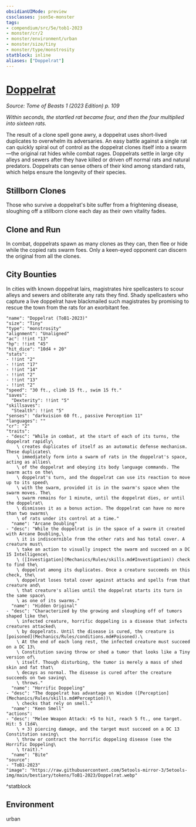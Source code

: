 ```yaml
---
obsidianUIMode: preview
cssclasses: json5e-monster
tags:
- compendium/src/5e/tob1-2023
- monster/cr/2
- monster/environment/urban
- monster/size/tiny
- monster/type/monstrosity
statblock: inline
aliases: ["Doppelrat"]
---
```

# [Doppelrat](Mechanics\bestiary\monstrosity/doppelrat-tob1-2023.md)
*Source: Tome of Beasts 1 (2023 Edition) p. 109*  

*Within seconds, the startled rat became four, and then the four multiplied into sixteen rats.*

The result of a clone spell gone awry, a doppelrat uses short-lived duplicates to overwhelm its adversaries. An easy battle against a single rat can quickly spiral out of control as the doppelrat clones itself into a swarm—the original rat hides while combat rages. Doppelrats settle in large city alleys and sewers after they have killed or driven off normal rats and natural predators. Doppelrats can sense others of their kind among standard rats, which helps ensure the longevity of their species.

## Stillborn Clones

Those who survive a doppelrat's bite suffer from a frightening disease, sloughing off a stillborn clone each day as their own vitality fades.

## Clone and Run

In combat, doppelrats spawn as many clones as they can, then flee or hide while the copied rats swarm foes. Only a keen-eyed opponent can discern the original from all the clones.

## City Bounties

In cities with known doppelrat lairs, magistrates hire spellcasters to scour alleys and sewers and obliterate any rats they find. Shady spellcasters who capture a live doppelrat have blackmailed such magistrates by promising to rescue the town from the rats for an exorbitant fee.

```statblock
"name": "Doppelrat (ToB1-2023)"
"size": "Tiny"
"type": "monstrosity"
"alignment": "Unaligned"
"ac": !!int "13"
"hp": !!int "45"
"hit_dice": "10d4 + 20"
"stats":
- !!int "2"
- !!int "17"
- !!int "14"
- !!int "2"
- !!int "13"
- !!int "2"
"speed": "30 ft., climb 15 ft., swim 15 ft."
"saves":
  "Dexterity": !!int "5"
"skillsaves":
  "Stealth": !!int "5"
"senses": "darkvision 60 ft., passive Perception 11"
"languages": ""
"cr": "2"
"traits":
- "desc": "While in combat, at the start of each of its turns, the doppelrat rapidly\
    \ creates duplicates of itself as an automatic defense mechanism. These duplicates\
    \ immediately form into a swarm of rats in the doppelrat's space, acting as allies\
    \ of the doppelrat and obeying its body language commands. The swarm acts on the\
    \ doppelrat's turn, and the doppelrat can use its reaction to move up to its speed\
    \ with the swarm, provided it is in the swarm's space when the swarm moves. The\
    \ swarm remains for 1 minute, until the doppelrat dies, or until the doppelrat\
    \ dismisses it as a bonus action. The doppelrat can have no more than two swarms\
    \ of rats under its control at a time."
  "name": "Arcane Doubling"
- "desc": "While the doppelrat is in the space of a swarm it created with Arcane Doubling,\
    \ it is indiscernible from the other rats and has total cover. A creature must\
    \ take an action to visually inspect the swarm and succeed on a DC 15 Intelligence\
    \ ([Investigation](Mechanics/Rules/skills.md#Investigation)) check to find the\
    \ doppelrat among its duplicates. Once a creature succeeds on this check, the\
    \ doppelrat loses total cover against attacks and spells from that creature and\
    \ that creature's allies until the doppelrat starts its turn in the same space\
    \ as one of its swarms."
  "name": "Hidden Original"
- "desc": "Characterized by the growing and sloughing off of tumors shaped like the\
    \ infected creature, horrific doppeling is a disease that infects creatures attacked\
    \ by doppelrats. Until the disease is cured, the creature is [poisoned](Mechanics/Rules/conditions.md#Poisoned).\
    \ At the end of each long rest, the infected creature must succeed on a DC 13\
    \ Constitution saving throw or shed a tumor that looks like a Tiny version of\
    \ itself. Though disturbing, the tumor is merely a mass of shed skin and fat that\
    \ decays as normal. The disease is cured after the creature succeeds on two saving\
    \ throws."
  "name": "Horrific Doppeling"
- "desc": "The doppelrat has advantage on Wisdom ([Perception](Mechanics/Rules/skills.md#Perception))\
    \ checks that rely on smell."
  "name": "Keen Smell"
"actions":
- "desc": "Melee Weapon Attack: +5 to hit, reach 5 ft., one target. Hit: 5 (1d4\
    \ + 3) piercing damage, and the target must succeed on a DC 13 Constitution saving\
    \ throw or contract the horrific doppeling disease (see the Horrific Doppeling\
    \ trait)."
  "name": "Bite"
"source":
- "ToB1-2023"
"image": "https://raw.githubusercontent.com/5etools-mirror-3/5etools-img/main/bestiary/tokens/ToB1-2023/Doppelrat.webp"
```
^statblock

## Environment

urban